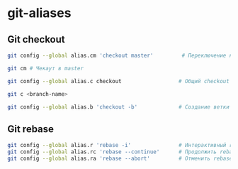 # git-aliases

## Git checkout

```bash
git config --global alias.cm 'checkout master'         # Переключение на master

git cm # Чекаут в master
```

```bash
git config --global alias.c checkout                  # Общий checkout

git c <branch-name>
```

```bash
git config --global alias.b 'checkout -b'             # Создание ветки

```

## Git rebase


```bash
git config --global alias.r 'rebase -i'               # Интерактивный rebase
git config --global alias.rc 'rebase --continue'      # Продолжить rebase
git config --global alias.ra 'rebase --abort'         # Отменить rebase
```

